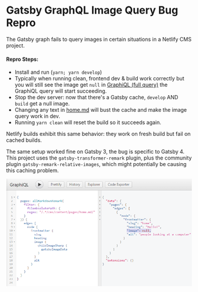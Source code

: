 # Gatsby GraphQL Image Query Bug Repro

The Gatsby graph fails to query images in certain situations in a Netlify CMS project.

#### Repro Steps:

- Install and run (`yarn; yarn develop`)
- Typically when running clean, frontend dev & build work correctly but you will still see
  the image get `null` in [GraphiQL (full query)](<http://localhost:8000/___graphql?query=%7B%0A%20%20pages%3A%20allMarkdownRemark(%0A%20%20%20%20filter%3A%20%7B%0A%20%20%20%20%20%20fileAbsolutePath%3A%20%7B%0A%20%20%20%20%20%20regex%3A%20%22%2F.*%2Fcms%2Fcontent%2Fpages%2Fhome.md%2F%22%0A%20%20%20%20%7D%0A%20%20%7D)%20%7B%0A%20%20%20%20edges%20%7B%0A%20%20%20%20%20%20node%20%7B%0A%20%20%20%20%20%20%20%20frontmatter%20%7B%0A%20%20%20%20%20%20%20%20%20%20slug%0A%20%20%20%20%20%20%20%20%20%20heading%0A%20%20%20%20%20%20%20%20%20%20image%20%7B%0A%20%20%20%20%20%20%20%20%20%20%20%20childImageSharp%20%7B%0A%20%20%20%20%20%20%20%20%20%20%20%20%20%20gatsbyImageData%0A%20%20%20%20%20%20%20%20%20%20%20%20%7D%0A%20%20%20%20%20%20%20%20%20%20%7D%0A%20%20%20%20%20%20%20%20%20%20alt%0A%20%20%20%20%20%20%20%20%7D%0A%20%20%20%20%20%20%7D%0A%20%20%20%20%7D%0A%20%20%7D%0A%7D>)
  the GraphiQL query will start succeeding.
- Stop the dev server: now that there's a Gatsby cache, `develop` AND `build` get a null image.
- Changing any text in [home.md](src/cms/content/pages/home.md) will bust the cache and make the image query work in dev.
- Running `yarn clean` will reset the build so it succeeds again.

Netlify builds exhibit this same behavior: they work on fresh build but fail on cached builds.

The same setup worked fine on Gatsby 3, the bug is specific to Gatsby 4. This project uses the `gatsby-transformer-remark`
plugin, plus the community plugin `gatsby-remark-relative-images`, which might potentially be causing this caching problem.

![screenshot](./null-image-bug.png)
